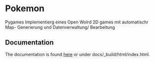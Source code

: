 # Pokemon
Pygames Implementierg eines Open Wolrd 2D games mit automatischr Map- Generierung und Datenverwaltung/ Bearbeitung

## Documentation
The documentation is found [here](docs%5C_build%5Chtml%5Cindex.html) or under docs/_build/html/index.html.